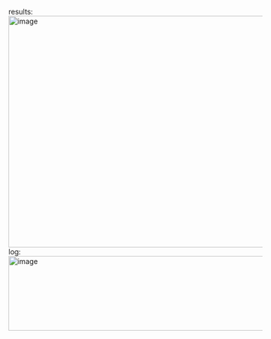 results:
<img width="2000" height="459" alt="image" src="https://github.com/user-attachments/assets/69c733df-bf5a-4b2a-880c-0f1a4de8e5eb" />
log:
<img width="1272" height="148" alt="image" src="https://github.com/user-attachments/assets/307bc7ce-8f0b-438d-b8f5-5c84fb9c7f5d" />
